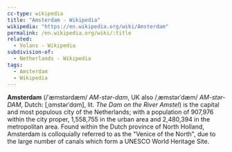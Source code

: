 ```yaml
---
cc-type: wikipedia
title: "Amsterdam - Wikipedia"
wikipedia: "https://en.wikipedia.org/wiki/Amsterdam"
permalink: /en.wikipedia.org/wiki/:title
related:
  - Volans - Wikipedia
subdivision-of:
  - Netherlands - Wikipedia
tags:
  - Amsterdam
  - Wikipedia
---
```

**Amsterdam** (/ˈæmstərdæm/ *AM-stər-dam*, UK also /ˌæmstərˈdæm/ *AM-stər-DAM*, Dutch: [ˌɑmstərˈdɑm], lit. *The Dam on the River Amstel*) is the capital and most populous city of the Netherlands; with a population of 907,976 within the city proper, 1,558,755 in the urban area and 2,480,394 in the metropolitan area. Found within the Dutch province of North Holland, Amsterdam is colloquially referred to as the "Venice of the North", due to the large number of canals which form a UNESCO World Heritage Site.